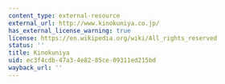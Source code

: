 ```yaml
---
content_type: external-resource
external_url: http://www.kinokuniya.co.jp/
has_external_license_warning: true
license: https://en.wikipedia.org/wiki/All_rights_reserved
status: ''
title: Kinokuniya
uid: ec3f4cdb-47a3-4e82-85ce-09311ed215bd
wayback_url: ''
---
```

